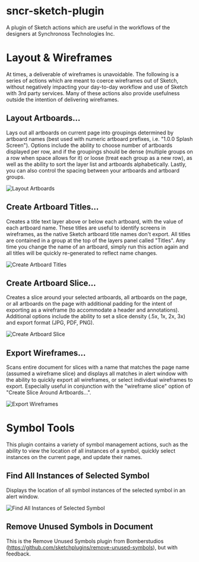 # sncr-sketch-plugin
A plugin of Sketch actions which are useful in the workflows of the designers at Synchronoss Technologies Inc.

# Layout & Wireframes
At times, a deliverable of wireframes is unavoidable. The following is a series of actions which are meant to coerce wireframes out of Sketch, without negatively impacting your day-to-day workflow and use of Sketch with 3rd party services. Many of these actions also provide usefulness outside the intention of delivering wireframes.

## Layout Artboards…
Lays out all artboards on current page into groupings determined by artboard names (best used with numeric artboard prefixes, i.e. "1.0.0 Splash Screen"). Options include the ability to choose number of artboards displayed per row, and if the groupings should be dense (multiple groups on a row when space allows for it) or loose (treat each group as a new row), as well as the ability to sort the layer list and artboards alphabetically. Lastly, you can also control the spacing between your artboards and artboard groups.

![Layout Artboards](https://raw.githubusercontent.com/sonburn/sncr-sketch-plugin/master/Screenshots/Layout%20Artboards.png)

## Create Artboard Titles…
Creates a title text layer above or below each artboard, with the value of each artboard name. These titles are useful to identify screens in wireframes, as the native Sketch artboard title names don't export. All titles are contained in a group at the top of the layers panel called "Titles". Any time you change the name of an artboard, simply run this action again and all titles will be quickly re-generated to reflect name changes.

![Create Artboard Titles](https://raw.githubusercontent.com/sonburn/sncr-sketch-plugin/master/Screenshots/Create%20Artboard%20Titles.png)

## Create Artboard Slice…
Creates a slice around your selected artboards, all artboards on the page, or all artboards on the page with additional padding for the intent of exporting as a wireframe (to accommodate a header and annotations). Additional options include the ability to set a slice density (.5x, 1x, 2x, 3x) and export format (JPG, PDF, PNG).

![Create Artboard Slice](https://raw.githubusercontent.com/sonburn/sncr-sketch-plugin/master/Screenshots/Create%20Artboard%20Slice.png)

## Export Wireframes…
Scans entire document for slices with a name that matches the page name (assumed a wireframe slice) and displays all matches in alert window with the ability to quickly export all wireframes, or select individual wireframes to export. Especially useful in conjunction with the "wireframe slice" option of "Create Slice Around Artboards…".

![Export Wireframes](https://raw.githubusercontent.com/sonburn/sncr-sketch-plugin/master/Screenshots/Export%20Wireframes.png)

# Symbol Tools
This plugin contains a variety of symbol management actions, such as the ability to view the location of all instances of a symbol, quickly select instances on the current page, and update their names.

## Find All Instances of Selected Symbol
Displays the location of all symbol instances of the selected symbol in an alert window.

![Find All Instances of Selected Symbol](https://raw.githubusercontent.com/sonburn/sncr-sketch-plugin/master/Screenshots/Find%20All%20Instances%20of%20Selected%20Symbol.png)

## Remove Unused Symbols in Document
This is the Remove Unused Symbols plugin from Bomberstudios (https://github.com/sketchplugins/remove-unused-symbols), but with feedback.

